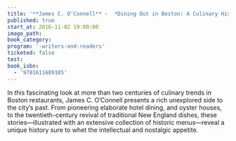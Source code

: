 ```yaml
---
title: '**James C. O’Connell** -  *Dining Out in Boston: A Culinary History*'
published: true
start_at: 2016-11-02 19:00:00
image_path:
book_category:
program: '-writers-and-readers'
ticketed: false
test:
book_isbn:
  - '9781611689105'
---
```



In this fascinating look at more than two centuries of culinary trends in Boston restaurants, James C. O’Connell presents a rich unexplored side to the city’s past. From pioneering elaborate hotel dining, and oyster houses, to the twentieth-century revival of traditional New England dishes, these stories—illustrated with an extensive collection of historic menus—reveal a unique history sure to whet the intellectual and nostalgic appetite.